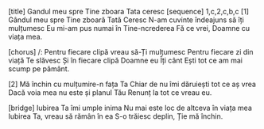 [title] Gandul meu spre Tine zboara Tata ceresc
[sequence] 1,c,2,c,b,c
[1]
Gândul meu spre Tine zboară Tată Ceresc
N-am cuvinte îndeajuns să îți mulțumesc
Eu mi-am pus numai în Tine-ncrederea
Fă ce vrei, Doamne cu viața mea.

[chorus]
/: Pentru fiecare clipă vreau să-Ți mulțumesc
Pentru fiecare zi din viață Te slăvesc
Și în fiecare clipă Doamne eu Îți cânt
Ești tot ce am mai scump pe pământ.

[2]
Mă închin cu mulțumire-n fața Ta
Chiar de nu îmi dăruiești tot ce aș vrea
Dacă voia mea nu este și planul Tău
Renunț la tot ce vreau eu.

[bridge]
Iubirea Ta îmi umple inima
Nu mai este loc de altceva în viața mea
Iubirea Ta, vreau să rămân în ea
S-o trăiesc deplin, Ție mă închin.

